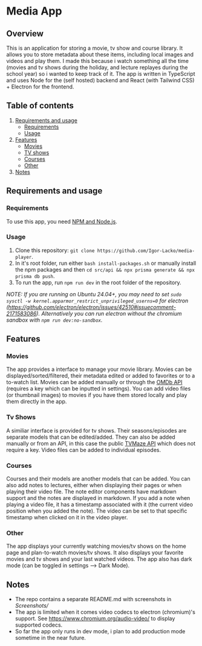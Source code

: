 # Media App

## Overview

This is an application for storing a movie, tv show and course library. It allows you to store metadata about these items, including local images and videos and play them. I made this because i watch something all the time (movies and tv shows during the holiday, and lecture replayes during the school year) so i wanted to keep track of it. The app is written in
TypeScript and uses Node for the (self hosted) backend and React (with Tailwind CSS) + Electron for the frontend.

## Table of contents

1. [Requirements and usage](#requirements-and-usage)
   - [Requirements](#requirements)
   - [Usage](#usage)
2. [Features](#features)
   - [Movies](#movies)
   - [TV shows](#tv-shows)
   - [Courses](#courses)
   - [Other](#other)
3. [Notes](#notes)

## Requirements and usage

### Requirements

To use this app, you need [NPM and Node.js](https://docs.npmjs.com/downloading-and-installing-node-js-and-npm).

### Usage

1. Clone this repository: `git clone https://github.com/Igor-Lacko/media-player`.
2. In it's root folder, run either `bash install-packages.sh` or manually install the npm packages and then `cd src/api && npx prisma generate && npx prisma db push`.
3. To run the app, run `npm run dev` in the root folder of the repository.

*NOTE: If you are running on Ubuntu 24.04+, you may need to set `sudo sysctl -w kernel.apparmor_restrict_unprivileged_userns=0` for electron (https://github.com/electron/electron/issues/42510#issuecomment-2171583086). Alternatively you can run electron without the chromium sandbox with `npm run dev:no-sandbox`.* 

## Features

### Movies

The app provides a interface to manage your movie library. Movies can be displayed/sorted/filtered, their metadata edited or added to favorites or to a to-watch list. Movies can be added manually or through the [OMDb API](https://www.omdbapi.com/) (requires a key which can be inputted in settings). You can add video files (or thumbnail images) to movies if you have them stored locally and play them directly in the app.

### Tv Shows

A similiar interface is provided for tv shows. Their seasons/episodes are separate models that can be edited/added. They can also be added manually or from an API, in this case the public [TVMaze API](https://www.tvmaze.com/api) which does not require a key. Video files can be added to individual episodes.

### Courses

Courses and their models are another models that can be added. You can also add notes to lectures, either when displaying their pages or when playing their video file. The note editor components have markdown support and the notes are displayed in markdown. If you add a note when playing a video file, it has a timestamp associated with it (the current video position when you added the note). The video can be set to that specific timestamp when clicked on it in the video player.

### Other

The app displays your currently watching movies/tv shows on the home page and plan-to-watch movies/tv shows. It also displays your favorite movies and tv shows and your last watched videos. The app also has dark mode (can be toggled in settings --> Dark Mode). 

## Notes

- The repo contains a separate README.md with screenshots in *Screenshots/*<br>
- The app is limited when it comes video codecs to electron (chromium)'s support. See https://www.chromium.org/audio-video/ to display supported codecs.<br>
- So far the app only runs in dev mode, i plan to add production mode sometime in the near future.